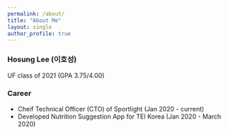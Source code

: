 ```yaml
---
permalink: /about/
title: "About Me"
layout: single
author_profile: true
---
```


### Hosung Lee (이호성)
UF class of 2021 (GPA 3.75/4.00)

### Career
- Cheif Technical Officer (CTO) of Sportlight (Jan 2020 - current)
- Developed Nutrition Suggestion App for TEI Korea (Jan 2020 - March 2020)